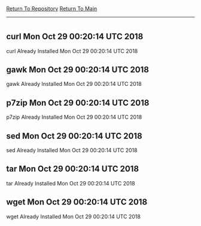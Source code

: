 [Return To Repository](https://github.com/deathbybandaid/piholeparser/)
[Return To Main](https://github.com/deathbybandaid/piholeparser/blob/master/RecentRunLogs/Mainlog.md)
____________________________________
# 
## curl Mon Oct 29 00:20:14 UTC 2018
curl Already Installed Mon Oct 29 00:20:14 UTC 2018
## gawk Mon Oct 29 00:20:14 UTC 2018
gawk Already Installed Mon Oct 29 00:20:14 UTC 2018
## p7zip Mon Oct 29 00:20:14 UTC 2018
p7zip Already Installed Mon Oct 29 00:20:14 UTC 2018
## sed Mon Oct 29 00:20:14 UTC 2018
sed Already Installed Mon Oct 29 00:20:14 UTC 2018
## tar Mon Oct 29 00:20:14 UTC 2018
tar Already Installed Mon Oct 29 00:20:14 UTC 2018
## wget Mon Oct 29 00:20:14 UTC 2018
wget Already Installed Mon Oct 29 00:20:14 UTC 2018
